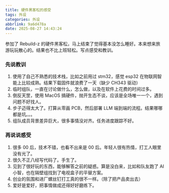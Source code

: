 ```yaml
---
title: 硬件黑客松的感受
tags: 外设
categories: 外设
abbrlink: 9a6d478a
date: 2025-08-27 14:43:24
---
```


参加了 Rebuild-z 的硬件黑客松，马上结束了觉得基本没怎么睡好。本来想来旅游玩玩散心的。结果也不比上班轻松。写点感受和教训。

 <!--more-->

### 先说教训

1. 使用了自己不熟悉的技术栈，比如之前用过 stm32，感觉 esp32 在物联网智能上比较成熟。结果下载固件就浪费了一天（缺少 CH343 驱动）
2. 临时组队，一直在讨论做什么，怎么做，以及在软件上花费的时间过多。
3. 倒反天罡，使用 MacOS 搞硬件，抛开生态不谈，应该是全场唯一一个，遇到问题不好找人。
4. 步子迈得太大了。打算从零画 PCB，然后部署 LLM 端到端的流程。结果哪哪都是坑。。。
5. 组队成员背景差异巨大，很多事情没对齐。任务进度跟踪不好。

### 再说说感受

1. 很多 00 后，技术不错，也看不出来是 00 后。年轻人很有热情，打工人眼里没有光了。
2. 很久不正八经写代码了。手生了。
3. 见到了很好玩的东西，能够解答之前的疑惑。算是没白来，比如和队友跑了 AI 小智，也在隔壁组找到了电视盒子的平替方案。
4. 创业的氛围和进厂螺丝钉打工真的很不一样。（除了把产品卖出去）
5. 爱好是爱好，把事情做成还得好好磨练下。
